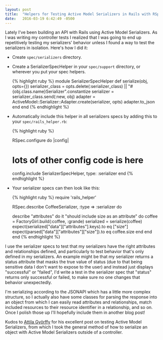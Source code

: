 ```yaml
---
layout: post
title:  "Helpers for Testing Active Model Serializers in Rails with RSpec"
date:   2016-03-19 6:42:49 -0500
---
```


Lately I've been building an API with Rails using Active Model Serializers. As I was writing my controller tests I realized that I was going to end up repetitively testing my serializers' behavior unless I found a way to test the serializers in isolation. Here's how I did it:

- Create `spec/serializers` directory.
- Create a SerializerSpecHelper in your `spec/support` directory, or wherever you put your spec helpers.

  {% highlight ruby %}
  module SerializerSpecHelper
    def serialize(obj, opts={})
      serializer_class = opts.delete(:serializer_class) || "#{obj.class.name}Serializer".constantize
      serializer = serializer_class.send(:new, obj)
      adapter = ActiveModel::Serializer::Adapter.create(serializer, opts)
      adapter.to_json
    end
  end
  {% endhighlight %}

- Automatically include this helper in all serializers specs by adding this to your `spec/rails_helper.rb`:

  {% highlight ruby %}

  RSpec.configure do |config|
    # lots of other config code is here
    config.include SerializerSpecHelper, type: :serializer
  end
  {% endhighlight %}

- Your serializer specs can then look like this:

  {% highlight ruby %}
  require 'rails_helper'

  RSpec.describe CoffeeSerializer, :type => :serializer do

    describe "attributes" do
      it "should include size as an attribute" do
        coffee = FactoryGirl.build(:coffee, :grande)
        serialized = serialize(coffee)
        expect(serialized["data"]["attributes"].keys).to eq ["size"]
        expect(parsed["data"]["attributes"]["size"]).to eq coffee.size
      end
    end
  end
  {% endhighlight %}

I use the serializer specs to test that my serializers have the right attributes and relationships defined, and particularly to test behavior that's only defined in my serializers. An example might be that my serializer returns a status attribute that masks the true value of status (due to that being sensitive data I don't want to expose to the user) and instead just displays "successful" or "failed", I'd write a test in the serializer spec that "status" returns only successful or failed, to make sure no one changes that behavior unexpectedly.

I'm serializing according to the JSONAPI which has a little more complex structure, so I actually also have some classes for parsing the response into an object from which I can easily read attributes and relationships, match included resources to their resource identifier in a relationship, and so on. Once I polish those up I'll hopefully include them in another blog post!

Kudos to [Attila Györffy](http://eclips3.net/2015/01/24/testing-active-model-serializer-with-rspec/) for his excellent post on testing Active Model Serializers, from which I took the general method of how to serialize an object with Active Model Serializers outside of a controller.
